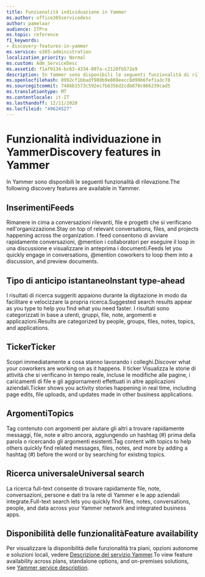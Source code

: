 ```yaml
---
title: Funzionalità individuazione in Yammer
ms.author: office365servicedesc
author: pamelaar
audience: ITPro
ms.topic: reference
f1_keywords:
- discovery-features-in-yammer
ms.service: o365-administration
localization_priority: Normal
ms.custom: Adm_ServiceDesc
ms.assetid: f1af9134-bc63-4334-897a-c2120fb572e9
description: In Yammer sono disponibili le seguenti funzionalità di rilevazione.
ms.openlocfilehash: 8992cf1bbadf980b9e869eecc8d99b6fef1a3c78
ms.sourcegitcommit: 7486b1573c592ec7b6356d2cdb070c866239cad5
ms.translationtype: MT
ms.contentlocale: it-IT
ms.lasthandoff: 12/11/2020
ms.locfileid: "49624527"
---
```

# <a name="discovery-features-in-yammer"></a><span data-ttu-id="7244b-103">Funzionalità individuazione in Yammer</span><span class="sxs-lookup"><span data-stu-id="7244b-103">Discovery features in Yammer</span></span>

<span data-ttu-id="7244b-104">In Yammer sono disponibili le seguenti funzionalità di rilevazione.</span><span class="sxs-lookup"><span data-stu-id="7244b-104">The following discovery features are available in Yammer.</span></span>
  
## <a name="feeds"></a><span data-ttu-id="7244b-105">Inserimenti</span><span class="sxs-lookup"><span data-stu-id="7244b-105">Feeds</span></span>

<span data-ttu-id="7244b-106">Rimanere in cima a conversazioni rilevanti, file e progetti che si verificano nell'organizzazione.</span><span class="sxs-lookup"><span data-stu-id="7244b-106">Stay on top of relevant conversations, files, and projects happening across the organization.</span></span> <span data-ttu-id="7244b-107">I feed consentono di avviare rapidamente conversazioni, @mention i collaboratori per eseguire il loop in una discussione e visualizzare in anteprima i documenti.</span><span class="sxs-lookup"><span data-stu-id="7244b-107">Feeds let you quickly engage in conversations, @mention coworkers to loop them into a discussion, and preview documents.</span></span>

## <a name="instant-type-ahead"></a><span data-ttu-id="7244b-108">Tipo di anticipo istantaneo</span><span class="sxs-lookup"><span data-stu-id="7244b-108">Instant type-ahead</span></span>

<span data-ttu-id="7244b-109">I risultati di ricerca suggeriti appaiono durante la digitazione in modo da facilitare e velocizzare la propria ricerca.</span><span class="sxs-lookup"><span data-stu-id="7244b-109">Suggested search results appear as you type to help you find what you need faster.</span></span> <span data-ttu-id="7244b-110">I risultati sono categorizzati in base a utenti, gruppi, file, note, argomenti e applicazioni.</span><span class="sxs-lookup"><span data-stu-id="7244b-110">Results are categorized by people, groups, files, notes, topics, and applications.</span></span>
    
## <a name="ticker"></a><span data-ttu-id="7244b-111">Ticker</span><span class="sxs-lookup"><span data-stu-id="7244b-111">Ticker</span></span>

<span data-ttu-id="7244b-112">Scopri immediatamente a cosa stanno lavorando i colleghi.</span><span class="sxs-lookup"><span data-stu-id="7244b-112">Discover what your coworkers are working on as it happens.</span></span> <span data-ttu-id="7244b-113">Il ticker Visualizza le storie di attività che si verificano in tempo reale, incluse le modifiche alle pagine, i caricamenti di file e gli aggiornamenti effettuati in altre applicazioni aziendali.</span><span class="sxs-lookup"><span data-stu-id="7244b-113">Ticker shows you activity stories happening in real time, including page edits, file uploads, and updates made in other business applications.</span></span>
  
## <a name="topics"></a><span data-ttu-id="7244b-114">Argomenti</span><span class="sxs-lookup"><span data-stu-id="7244b-114">Topics</span></span>

<span data-ttu-id="7244b-115">Tag contenuto con argomenti per aiutare gli altri a trovare rapidamente messaggi, file, note e altro ancora, aggiungendo un hashtag (#) prima della parola o ricercando gli argomenti esistenti.</span><span class="sxs-lookup"><span data-stu-id="7244b-115">Tag content with topics to help others quickly find related messages, files, notes, and more by adding a hashtag (#) before the word or by searching for existing topics.</span></span>
  
## <a name="universal-search"></a><span data-ttu-id="7244b-116">Ricerca universale</span><span class="sxs-lookup"><span data-stu-id="7244b-116">Universal search</span></span>

<span data-ttu-id="7244b-117">La ricerca full-text consente di trovare rapidamente file, note, conversazioni, persone e dati tra la rete di Yammer e le app aziendali integrate.</span><span class="sxs-lookup"><span data-stu-id="7244b-117">Full-text search lets you quickly find files, notes, conversations, people, and data across your Yammer network and integrated business apps.</span></span>
  
## <a name="feature-availability"></a><span data-ttu-id="7244b-118">Disponibilità delle funzionalità</span><span class="sxs-lookup"><span data-stu-id="7244b-118">Feature availability</span></span>

<span data-ttu-id="7244b-119">Per visualizzare la disponibilità delle funzionalità tra piani, opzioni autonome e soluzioni locali, vedere [Descrizione del servizio Yammer](yammer-service-description.md).</span><span class="sxs-lookup"><span data-stu-id="7244b-119">To view feature availability across plans, standalone options, and on-premises solutions, see [Yammer service description](yammer-service-description.md).</span></span>
  
  
